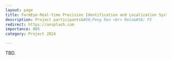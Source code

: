```yaml
---
layout: page
title: FarmEye-Real-time Precision Identification and Localization System for Crop Weeds and Pests Based on SRLM
description: Project participants&#58;Peng Ren <br> Role&#58; PI
redirect: https://unsplash.com
importance: 005
category: Project 2024

---
```


TBD.
